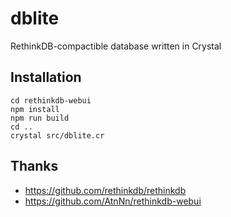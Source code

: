 # dblite

RethinkDB-compactible database written in Crystal

## Installation

```
cd rethinkdb-webui
npm install
npm run build
cd ..
crystal src/dblite.cr
```

## Thanks

- https://github.com/rethinkdb/rethinkdb
- https://github.com/AtnNn/rethinkdb-webui
